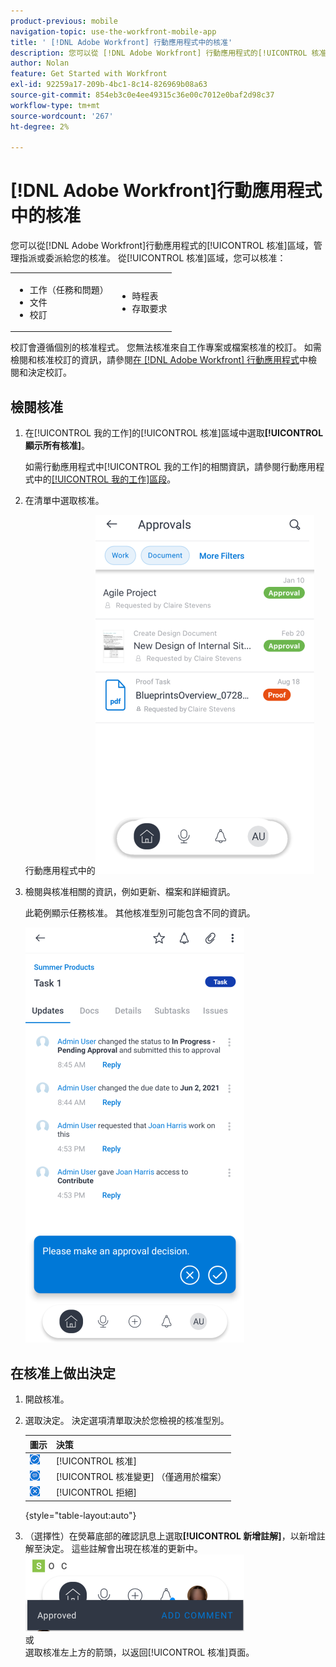 ```yaml
---
product-previous: mobile
navigation-topic: use-the-workfront-mobile-app
title: ' [!DNL Adobe Workfront] 行動應用程式中的核准'
description: 您可以從 [!DNL Adobe Workfront] 行動應用程式的[!UICONTROL 核准]區域，管理指派或委派給您的核准。
author: Nolan
feature: Get Started with Workfront
exl-id: 92259a17-209b-4bc1-8c14-826969b08a63
source-git-commit: 854eb3c0e4ee49315c36e00c7012e0baf2d98c37
workflow-type: tm+mt
source-wordcount: '267'
ht-degree: 2%

---
```


# [!DNL Adobe Workfront]行動應用程式中的核准

您可以從[!DNL Adobe Workfront]行動應用程式的[!UICONTROL 核准]區域，管理指派或委派給您的核准。 從[!UICONTROL 核准]區域，您可以核准：

<table style="table-layout:auto"> 
 <col> 
 <col> 
 <tbody> 
  <tr> 
   <td> 
    <ul> 
     <li>工作（任務和問題）</li> 
     <li>文件</li> 
     <li>校訂 </li> 
    </ul> </td> 
   <td> 
    <ul> 
     <li>時程表</li> 
     <li>存取要求</li> 
    </ul> </td> 
  </tr> 
 </tbody> 
</table>

校訂會遵循個別的核准程式。 您無法核准來自工作專案或檔案核准的校訂。 如需檢閱和核准校訂的資訊，請參閱[在 [!DNL Adobe Workfront] 行動應用程式](../../../workfront-basics/mobile-apps/using-the-workfront-mobile-app/work-with-proofs-in-mobile-app.md)中檢閱和決定校訂。

## 檢閱核准

1. 在[!UICONTROL 我的工作]的[!UICONTROL 核准]區域中選取&#x200B;**[!UICONTROL 顯示所有核准]**。

   如需行動應用程式中[!UICONTROL 我的工作]的相關資訊，請參閱行動應用程式中的[[!UICONTROL 我的工作]區段](../../../workfront-basics/mobile-apps/using-the-workfront-mobile-app/my-work-section-mobile.md)。

1. 在清單中選取核准。

   行動應用程式中的![核准清單](assets/mobile-approvals-adobe-350x574.png)

1. 檢閱與核准相關的資訊，例如更新、檔案和詳細資訊。

   此範例顯示任務核准。 其他核准型別可能包含不同的資訊。

   ![範例任務核准](assets/mobile-taskapproval-350x664.png)

## 在核准上做出決定

1. 開啟核准。
1. 選取決定。 決定選項清單取決於您檢視的核准型別。

   | 圖示 | 決策 |
   |---|---|
   | ![核准任務的校訂](assets/mobile-approveprooffromtask.png) | [!UICONTROL 核准] |
   | ![核准變更任務的校訂](assets/mobile-approveproofwithcommentsfromtask.png) | [!UICONTROL 核准變更] （僅適用於檔案） |
   | ![拒絕來自任務的校訂](assets/mobile-rejectprooffromtask.png) | [!UICONTROL 拒絕] |

   {style="table-layout:auto"}

1. （選擇性）在熒幕底部的確認訊息上選取&#x200B;**[!UICONTROL 新增註解]**，以新增註解至決定。 這些註解會出現在核准的更新中。\
   ![新增註解](assets/mobile-addcommenttoapproval-350x123.png)\
   或\
   選取核准左上方的箭頭，以返回[!UICONTROL 核准]頁面。
